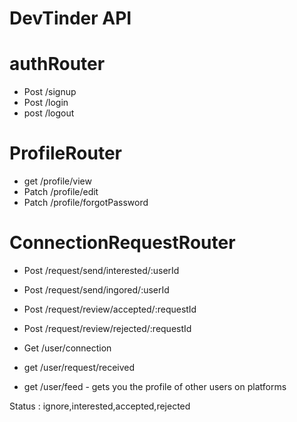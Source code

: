 # DevTinder API


# authRouter
- Post /signup
- Post /login
- post /logout


# ProfileRouter
- get /profile/view
- Patch /profile/edit
- Patch /profile/forgotPassword


# ConnectionRequestRouter
- Post /request/send/interested/:userId
- Post /request/send/ingored/:userId
- Post /request/review/accepted/:requestId
- Post /request/review/rejected/:requestId


- Get /user/connection
- get /user/request/received
- get /user/feed - gets you the profile of other users on  platforms

Status :  ignore,interested,accepted,rejected

